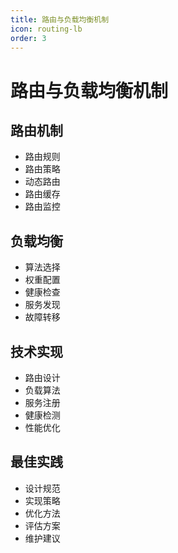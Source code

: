 ```yaml
---
title: 路由与负载均衡机制
icon: routing-lb
order: 3
---
```


# 路由与负载均衡机制

## 路由机制
- 路由规则
- 路由策略
- 动态路由
- 路由缓存
- 路由监控

## 负载均衡
- 算法选择
- 权重配置
- 健康检查
- 服务发现
- 故障转移

## 技术实现
- 路由设计
- 负载算法
- 服务注册
- 健康检测
- 性能优化

## 最佳实践
- 设计规范
- 实现策略
- 优化方法
- 评估方案
- 维护建议
